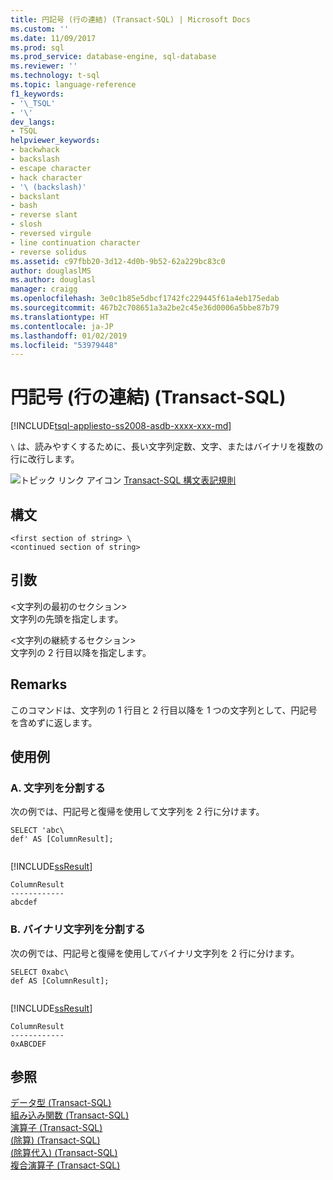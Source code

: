 ```yaml
---
title: 円記号 (行の連結) (Transact-SQL) | Microsoft Docs
ms.custom: ''
ms.date: 11/09/2017
ms.prod: sql
ms.prod_service: database-engine, sql-database
ms.reviewer: ''
ms.technology: t-sql
ms.topic: language-reference
f1_keywords:
- '\_TSQL'
- '\'
dev_langs:
- TSQL
helpviewer_keywords:
- backwhack
- backslash
- escape character
- hack character
- '\ (backslash)'
- backslant
- bash
- reverse slant
- slosh
- reversed virgule
- line continuation character
- reverse solidus
ms.assetid: c97fbb20-3d12-4d0b-9b52-62a229bc83c0
author: douglaslMS
ms.author: douglasl
manager: craigg
ms.openlocfilehash: 3e0c1b85e5dbcf1742fc229445f61a4eb175edab
ms.sourcegitcommit: 467b2c708651a3a2be2c45e36d0006a5bbe87b79
ms.translationtype: HT
ms.contentlocale: ja-JP
ms.lasthandoff: 01/02/2019
ms.locfileid: "53979448"
---
```

# <a name="backslash-line-continuation-transact-sql"></a>円記号 (行の連結) (Transact-SQL)
[!INCLUDE[tsql-appliesto-ss2008-asdb-xxxx-xxx-md](../../includes/tsql-appliesto-ss2008-asdb-xxxx-xxx-md.md)]

`\` は、読みやすくするために、長い文字列定数、文字、またはバイナリを複数の行に改行します。  
  
 ![トピック リンク アイコン](../../database-engine/configure-windows/media/topic-link.gif "トピック リンク アイコン") [Transact-SQL 構文表記規則](../../t-sql/language-elements/transact-sql-syntax-conventions-transact-sql.md)  
  
## <a name="syntax"></a>構文  
  
```  
<first section of string> \  
<continued section of string>  
```  
  
## <a name="arguments"></a>引数  
 \<文字列の最初のセクション>  
 文字列の先頭を指定します。  
  
 \<文字列の継続するセクション>  
 文字列の 2 行目以降を指定します。  
  
## <a name="remarks"></a>Remarks  
 このコマンドは、文字列の 1 行目と 2 行目以降を 1 つの文字列として、円記号を含めずに返します。  

## <a name="examples"></a>使用例  

### <a name="a-splitting-a-character-string"></a>A. 文字列を分割する  

次の例では、円記号と復帰を使用して文字列を 2 行に分けます。  
  
```  
SELECT 'abc\  
def' AS [ColumnResult];  
  
```  
  
 [!INCLUDE[ssResult](../../includes/ssresult-md.md)]  
  
 ```  
 ColumnResult  
 ------------  
 abcdef
 ```    

### <a name="b-splitting-a-binary-string"></a>B. バイナリ文字列を分割する  

次の例では、円記号と復帰を使用してバイナリ文字列を 2 行に分けます。  

```  
SELECT 0xabc\  
def AS [ColumnResult];  
  
```  
  
 [!INCLUDE[ssResult](../../includes/ssresult-md.md)]  
  
 ```  
 ColumnResult  
 ------------  
 0xABCDEF
 ```    

## <a name="see-also"></a>参照  
 [データ型 &#40;Transact-SQL&#41;](../../t-sql/data-types/data-types-transact-sql.md)   
 [組み込み関数 &#40;Transact-SQL&#41;](~/t-sql/functions/functions.md)   
 [演算子 &#40;Transact-SQL&#41;](../../t-sql/language-elements/operators-transact-sql.md)   
 [&#40;除算&#41; &#40;Transact-SQL&#41;](../../t-sql/language-elements/divide-transact-sql.md)   
 [&#40;除算代入&#41; &#40;Transact-SQL&#41;](../../t-sql/language-elements/divide-equals-transact-sql.md)   
 [複合演算子 &#40;Transact-SQL&#41;](../../t-sql/language-elements/compound-operators-transact-sql.md)  
  
  
